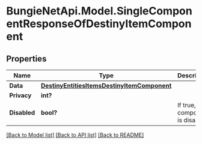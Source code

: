 # BungieNetApi.Model.SingleComponentResponseOfDestinyItemComponent
## Properties

Name | Type | Description | Notes
------------ | ------------- | ------------- | -------------
**Data** | [**DestinyEntitiesItemsDestinyItemComponent**](DestinyEntitiesItemsDestinyItemComponent.md) |  | [optional] 
**Privacy** | **int?** |  | [optional] 
**Disabled** | **bool?** | If true, this component is disabled. | [optional] 

[[Back to Model list]](../README.md#documentation-for-models) [[Back to API list]](../README.md#documentation-for-api-endpoints) [[Back to README]](../README.md)

